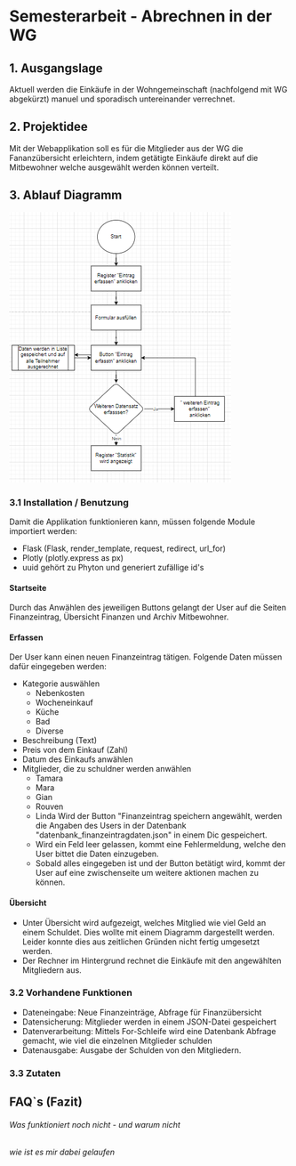 # Semesterarbeit - Abrechnen in der WG

## 1. Ausgangslage
Aktuell werden die Einkäufe in der Wohngemeinschaft (nachfolgend mit WG abgekürzt) manuel und sporadisch untereinander verrechnet.

## 2. Projektidee
Mit der Webapplikation soll es für die Mitglieder aus der WG die Fananzübersicht erleichtern, indem getätigte Einkäufe direkt auf die Mitbewohner welche ausgewählt werden können verteilt.
## 3. Ablauf Diagramm
![img_1.png](img_1.png)
    
### 3.1 Installation / Benutzung
Damit die Applikation funktionieren kann, müssen folgende Module importiert werden:
- Flask (Flask, render_template, request, redirect, url_for)
- Plotly (plotly.express as px)
- uuid gehört zu Phyton und generiert zufällige id's
#### Startseite
Durch das Anwählen des jeweiligen Buttons gelangt der User auf die Seiten Finanzeintrag, Übersicht Finanzen und Archiv Mitbewohner.
#### Erfassen
Der User kann einen neuen Finanzeintrag tätigen. Folgende Daten müssen dafür eingegeben werden:
  - Kategorie auswählen
    - Nebenkosten
    - Wocheneinkauf
    - Küche
    - Bad
    - Diverse
  - Beschreibung (Text)
  - Preis von dem Einkauf (Zahl)
  - Datum des Einkaufs anwählen
  - Mitglieder, die zu schuldner werden anwählen
    - Tamara
    - Mara
    - Gian
    - Rouven
    - Linda
Wird der Button "Finanzeintrag speichern angewählt, werden die Angaben des Users in der Datenbank "datenbank_finanzeintragdaten.json" in einem Dic gespeichert.
    - Wird ein Feld leer gelassen, kommt eine Fehlermeldung, welche den User bittet die Daten einzugeben.
    - Sobald alles eingegeben ist und der Button betätigt wird, kommt der User auf eine zwischenseite um weitere aktionen machen zu können.

#### Übersicht
- Unter Übersicht wird aufgezeigt, welches Mitglied wie viel Geld an einem Schuldet. Dies wollte mit einem Diagramm dargestellt werden. Leider konnte dies aus zeitlichen Gründen nicht fertig umgesetzt werden.
- Der Rechner im Hintergrund rechnet die Einkäufe mit den angewählten Mitgliedern aus.

### 3.2 Vorhandene Funktionen
- Dateneingabe: Neue Finanzeinträge, Abfrage für Finanzübersicht
- Datensicherung: Mitglieder werden in einem JSON-Datei gespeichert
- Datenverarbeitung: Mittels For-Schleife wird eine Datenbank Abfrage gemacht, wie viel die einzelnen Mitglieder schulden
- Datenausgabe: Ausgabe der Schulden von den Mitgliedern.
### 3.3 Zutaten

## FAQ`s (Fazit)
###### Was funktioniert noch nicht - und warum nicht
###### wie ist es mir dabei gelaufen

